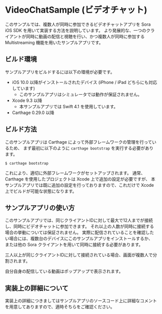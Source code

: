 # VideoChatSample (ビデオチャット)

このサンプルでは、複数人が同時に参加できるビデオチャットアプリを Sora iOS SDK を用いて実装する方法を説明しています。
より発展的な、一つのクライアントが同時に動画の配信と視聴を行い、かつ複数人が同時に参加する Multistreaming 機能を用いたサンプルアプリです。

## ビルド環境

サンプルアプリをビルドするには以下の環境が必要です。

- iOS 10.0 以降がインストールされたデバイス (iPhone / iPad どちらにも対応しています)
  - このサンプルアプリはシミュレータでは動作が保証されません。
- Xcode 9.3 以降
  - 本サンプルアプリでは Swift 4.1 を使用しています。
- Carthage 0.29.0 以降

## ビルド方法

このサンプルアプリは Carthage によって外部フレームワークの管理を行っているため、
まず最初に以下のように `carthage bootstrap` を実行する必要があります。

```
$ carthage bootstrap
```

これにより、適切に外部フレームワークがセットアップされます。
通常、 Carthage を使用したプロジェクトは Xcode 上で追加の設定が必要ですが、
本サンプルアプリでは既に追加の設定を行っておりますので、これだけで Xcode 上でビルドが可能な状態になります。

## サンプルアプリの使い方

このサンプルアプリでは、同じクライアントIDに対して最大で12人までが接続し、同時にビデオチャットに参加できます。
それ以上の人数が同時に接続する場合の挙動については保証されません。
実際に配信されていることを確認したい場合には、複数台のデバイスにこのサンプルアプリをインストールするか、
または他の Sora クライアントを用いて同時に接続する必要があります。

三人以上が同じクライアントIDに対して接続されている場合、画面が複数人で分割されます。

自分自身の配信している動画はポップアップで表示されます。

## 実装上の詳細について

実装上の詳細につきましてはサンプルアプリのソースコード上に詳細なコメントを用意してありますので、適時そちらをご確認ください。
